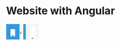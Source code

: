 # Website with Angular

<img src="./inf/login.PNG" alt="Sign in" height="42" width="42">
<img src="./inf/Capture.PNG" alt="Sign in" height="42" width="42">
